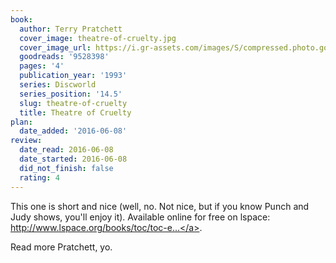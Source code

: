 ```yaml
---
book:
  author: Terry Pratchett
  cover_image: theatre-of-cruelty.jpg
  cover_image_url: https://i.gr-assets.com/images/S/compressed.photo.goodreads.com/books/1415598042l/9528398._SX98_.jpg
  goodreads: '9528398'
  pages: '4'
  publication_year: '1993'
  series: Discworld
  series_position: '14.5'
  slug: theatre-of-cruelty
  title: Theatre of Cruelty
plan:
  date_added: '2016-06-08'
review:
  date_read: 2016-06-08
  date_started: 2016-06-08
  did_not_finish: false
  rating: 4
---
```


This one is short and nice (well, no. Not nice, but if you know Punch and Judy shows, you'll enjoy it). Available online for free on lspace: <a target="_blank" href="http://www.lspace.org/books/toc/toc-english.html#fn1" rel="nofollow">http://www.lspace.org/books/toc/toc-e...</a>.

Read more Pratchett, yo.
